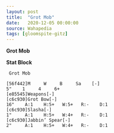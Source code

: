 ```yaml
---
layout: post
title:  "Grot Mob"
date:   2020-12-05 00:00:00
source: Wahapedia
tags: [gloomspite-gitz]
---
```


**Grot Mob**

**Stat Block**
```
 Grot Mob
```

```
[56f442]M     W     B     Sa    [-]
5"    1     4     6+    
[e85545]Weapons[-]
[c6c930]Grot Bow[-]
16"    A:1    H:5+   W:5+   R:-    D:1   
[c6c930]Slasha[-]
1"     A:1    H:5+   W:4+   R:-    D:1   
[c6c930]Jabbin’ Spear[-]
2"     A:1    H:5+   W:4+   R:-    D:1   
```
    